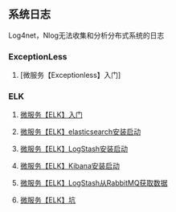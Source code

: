## 系统日志

Log4net，Nlog无法收集和分析分布式系统的日志


### ExceptionLess

1. [微服务【Exceptionless】入门]

<!-- TODO
2. [微服务【Exceptionless】本地部署] -->

### ELK

1. [微服务【ELK】入门]()

2. [微服务【ELK】elasticsearch安装启动]()

3. [微服务【ELK】LogStash安装启动]()

4. [微服务【ELK】Kibana安装启动]()

5. [微服务【ELK】LogStash从RabbitMQ获取数据]()

6. [微服务【ELK】坑]()
